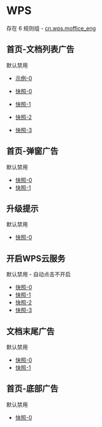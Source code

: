 # WPS

存在 6 规则组 - [cn.wps.moffice_eng](/src/apps/cn.wps.moffice_eng.ts)

## 首页-文档列表广告

默认禁用

- [示例-0](https://github.com/gkd-kit/subscription/assets/38517192/57787554-0443-4bc0-9f29-1759aae07b9b)

- [快照-0](https://i.gkd.li/import/12505350)
- [快照-1](https://i.gkd.li/import/12505286)
- [快照-2](https://i.gkd.li/import/12505365)
- [快照-3](https://i.gkd.li/import/13259090)

## 首页-弹窗广告

默认禁用

- [快照-0](https://i.gkd.li/import/13259097)
- [快照-1](https://i.gkd.li/import/12882712)

## 升级提示

默认禁用

- [快照-0](https://i.gkd.li/import/12882371)

## 开启WPS云服务

默认禁用 - 自动点击不开启

- [快照-0](https://i.gkd.li/import/12882536)
- [快照-1](https://i.gkd.li/import/12882610)
- [快照-2](https://i.gkd.li/import/12882678)
- [快照-3](https://i.gkd.li/import/12882554)

## 文档末尾广告

默认禁用

- [快照-0](https://i.gkd.li/import/13513911)
- [快照-1](https://i.gkd.li/import/13513914)

## 首页-底部广告

默认禁用

- [快照-0](https://i.gkd.li/import/13804525)

